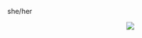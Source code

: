 she/her
<p align="center">   <img src="https://miro.medium.com/v2/resize:fit:1358/1*U7kazTjUJVdpqe5tff7ERA.gif"/> </p>
